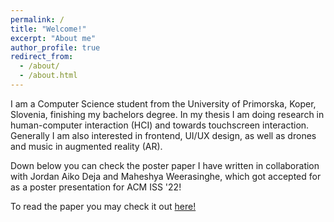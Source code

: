 ```yaml
---
permalink: /
title: "Welcome!"
excerpt: "About me"
author_profile: true
redirect_from: 
  - /about/
  - /about.html
---
```


I am a Computer Science student from the University of Primorska, Koper, Slovenia, finishing my bachelors degree. In my thesis I am doing research in human-computer interaction (HCI) and towards touchscreen interaction. Generally I am also interested in frontend, UI/UX design, as well as drones and music in augmented reality (AR).

Down below you can check the poster paper I have written in collaboration with Jordan Aiko Deja and Maheshya Weerasinghe, which got accepted for as a poster presentation for ACM ISS '22!

To read the paper you may check it out [here!](https://coachzer.github.io/images/ISS_2022_Nikola_Poster_Paper.pdf)

